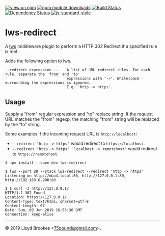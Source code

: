 [![view on npm](https://img.shields.io/npm/v/lws-redirect.svg)](https://www.npmjs.org/package/lws-redirect)
[![npm module downloads](https://img.shields.io/npm/dt/lws-redirect.svg)](https://www.npmjs.org/package/lws-redirect)
[![Build Status](https://travis-ci.org/lwsjs/redirect.svg?branch=master)](https://travis-ci.org/lwsjs/redirect)
[![Dependency Status](https://badgen.net/david/dep/lwsjs/redirect)](https://david-dm.org/lwsjs/redirect)
[![js-standard-style](https://img.shields.io/badge/code%20style-standard-brightgreen.svg)](https://github.com/feross/standard)

# lws-redirect

A [lws](https://github.com/lwsjs/lws) middleware plugin to perform a HTTP 302 Redirect if a specified rule is met.

Adds the following option to lws.

```
--redirect expression ...   A list of URL redirect rules. For each rule, separate the 'from' and 'to'
                            expressions with '->'. Whitespace surrounding the expressions is ignored.
                            E.g. 'http -> https'.
```

## Usage

Supply a "from" regular expression and "to" replace string. If the request URL matches the "from" regexp, the matching "from" string will be replaced by the "to" string.

Some examples if the incoming request URL is `http://localhost`:

* `--redirect 'http -> https'` would redirect to `https://localhost`.
* `--redirect 'http -> https' 'localhost -> remotehost'` would redirect to `https://remotehost`.

```
$ npm install --save-dev lws-redirect

$ lws --port 80 --stack lws-redirect --redirect 'http -> https'
Listening on http://mba4.local:80, http://127.0.0.1:80, http://192.168.0.200:80

$ $ curl -I http://127.0.0.1/
HTTP/1.1 302 Found
Location: https://127.0.0.1/
Content-Type: text/html; charset=utf-8
Content-Length: 67
Date: Sun, 09 Jun 2019 16:53:38 GMT
Connection: keep-alive
```

* * *

&copy; 2019 Lloyd Brookes \<75pound@gmail.com\>.
